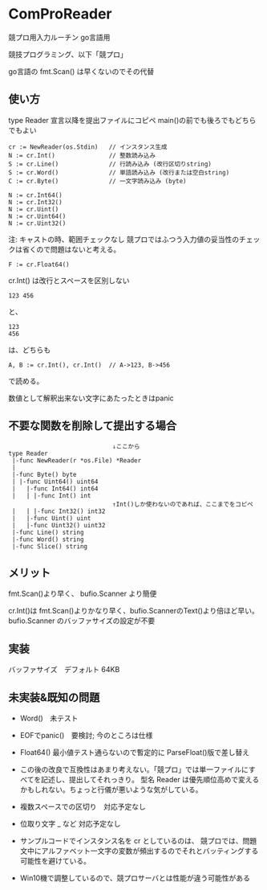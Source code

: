 # ComProReader
競プロ用入力ルーチン go言語用

競技プログラミング、以下「競プロ」

go言語の fmt.Scan() は早くないのでその代替

## 使い方

type Reader 宣言以降を提出ファイルにコピペ
main()の前でも後ろでもどちらでもよい

    cr := NewReader(os.Stdin)   // インスタンス生成
    N := cr.Int()               // 整数読み込み
    S := cr.Line()              // 行読み込み (改行区切りstring)
    S := cr.Word()              // 単語読み込み (改行または空白string)
    C := cr.Byte()              // 一文字読み込み (byte)

    N := cr.Int64()
    N := cr.Int32()
    N := cr.Uint()
    N := cr.Uint64()
    N := cr.Uint32()
注: キャストの時、範囲チェックなし
競プロではふつう入力値の妥当性のチェックは省くので問題はないと考える。

    F := cr.Float64()

cr.Int() は改行とスペースを区別しない

    123 456

と、

    123
    456

は、どちらも

    A, B := cr.Int(), cr.Int()  // A->123, B->456

で読める。

数値として解釈出来ない文字にあたったときはpanic

## 不要な関数を削除して提出する場合

```
                             ↓ここから
type Reader
 |-func NewReader(r *os.File) *Reader
 |
 |-func Byte() byte
 | |-func Uint64() uint64
 |   |-func Int64() int64
 |   | |-func Int() int
                             ↑Int()しか使わないのであれば、ここまでをコピペ
 |   | |-func Int32() int32
 |   |-func Uint() uint
 |   |-func Uint32() uint32
 |-func Line() string
 |-func Word() string
 |-func Slice() string
```

 ## メリット
fmt.Scan()より早く、
bufio.Scanner より簡便

cr.Int()は fmt.Scan()よりかなり早く、bufio.ScannerのText()より倍ほど早い。
bufio.Scanner のバッファサイズの設定が不要

 ## 実装
バッファサイズ　デフォルト 64KB

 ## 未実装&既知の問題
- Word()　未テスト

- EOFでpanic()　要検討; 今のところは仕様

- Float64() 最小値テスト通らないので暫定的に ParseFloat()版で差し替え

- この後の改良で互換性はあまり考えない。「競プロ」では単一ファイルにすべてを記述し、提出してそれっきり。
型名 Reader は優先順位高めで変えるかもしれない。ちょっと行儀が悪いような気がしている。

- 複数スペースでの区切り　対応予定なし
- 位取り文字 _ など   対応予定なし

- サンプルコードでインスタンス名を cr としているのは、
競プロでは、問題文中にアルファベット一文字の変数が頻出するのでそれとバッティングする可能性を避けている。

- Win10機で調整しているので、競プロサーバとは性能が違う可能性がある
